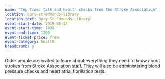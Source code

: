 ```yaml
---
name: "Top Time: talk and health checks from the Stroke Association"
location: bury-st-edmunds-library
location-text: Bury St Edmunds Library
event-start-date: 2019-05-24
event-start-time: 1000
event-end-time: 1200
event-ticket-price: free
event-category: health
breadcrumb: y
---
```


Older people are invited to learn about everything they need to know about strokes from Stroke Association staff. They will also be administering blood pressure checks and heart atrial fibrillation tests.
